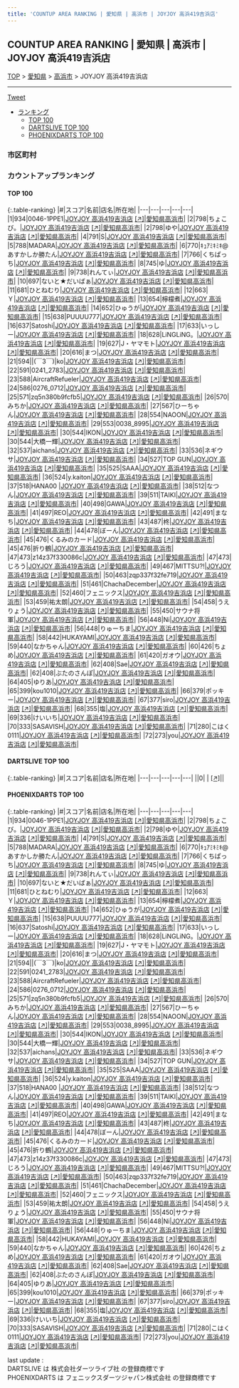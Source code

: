 ```yaml
---
title: 'COUNTUP AREA RANKING | 愛知県 | 高浜市 | JOYJOY 高浜419吉浜店'
---
```

## COUNTUP AREA RANKING | 愛知県 | 高浜市 | JOYJOY 高浜419吉浜店

[TOP](/darts/rank/) > [愛知県](/darts/rank/愛知県/) > [高浜市](/darts/rank/愛知県/高浜市/) > JOYJOY 高浜419吉浜店

___

<a href="https://twitter.com/share?ref_src=twsrc%5Etfw" data-text="COUNTUP AREA RANKING | 愛知県高浜市JOYJOY 高浜419吉浜店" class="twitter-share-button" data-hashtags="DARTSLIVE,PHOENIXDARTS,darts,ダーツ" data-show-count="false">Tweet</a>

* [ランキング](#カウントアップランキング)
    * [TOP 100](#top-100)
    * [DARTSLIVE TOP 100](#dartslive-top-100)
    * [PHOENIXDARTS TOP 100](#phoenixdarts-top-100)

### 市区町村

<ul>

</ul>

### カウントアップランキング

#### TOP 100



{:.table-ranking}
|#|スコア|名前|店名|所在地|
|---|---|---|---|---|
|1|934|<span class="rank-name-pd">0046-1PPE1</span>|<a href="/darts/rank/shops/74055.html">JOYJOY 高浜419吉浜店</a> <a href="https://vs.phoenixdarts.com/jp/shop/shopDetailInfo/s_74055?s_seq=74055">[↗]</a>|<a href="/darts/rank/愛知県/高浜市">愛知県高浜市</a>|
|2|798|<span class="rank-name-pd">ちょこび。</span>|<a href="/darts/rank/shops/74055.html">JOYJOY 高浜419吉浜店</a> <a href="https://vs.phoenixdarts.com/jp/shop/shopDetailInfo/s_74055?s_seq=74055">[↗]</a>|<a href="/darts/rank/愛知県/高浜市">愛知県高浜市</a>|
|2|798|<span class="rank-name-pd">ゆや</span>|<a href="/darts/rank/shops/74055.html">JOYJOY 高浜419吉浜店</a> <a href="https://vs.phoenixdarts.com/jp/shop/shopDetailInfo/s_74055?s_seq=74055">[↗]</a>|<a href="/darts/rank/愛知県/高浜市">愛知県高浜市</a>|
|4|791|<span class="rank-name-pd">S</span>|<a href="/darts/rank/shops/74055.html">JOYJOY 高浜419吉浜店</a> <a href="https://vs.phoenixdarts.com/jp/shop/shopDetailInfo/s_74055?s_seq=74055">[↗]</a>|<a href="/darts/rank/愛知県/高浜市">愛知県高浜市</a>|
|5|788|<span class="rank-name-pd">MADARA</span>|<a href="/darts/rank/shops/74055.html">JOYJOY 高浜419吉浜店</a> <a href="https://vs.phoenixdarts.com/jp/shop/shopDetailInfo/s_74055?s_seq=74055">[↗]</a>|<a href="/darts/rank/愛知県/高浜市">愛知県高浜市</a>|
|6|770|<span class="rank-name-pd">ｷｭｱﾐｷﾐｷ@あすかしか勝たん</span>|<a href="/darts/rank/shops/74055.html">JOYJOY 高浜419吉浜店</a> <a href="https://vs.phoenixdarts.com/jp/shop/shopDetailInfo/s_74055?s_seq=74055">[↗]</a>|<a href="/darts/rank/愛知県/高浜市">愛知県高浜市</a>|
|7|766|<span class="rank-name-pd">くちぱっち</span>|<a href="/darts/rank/shops/74055.html">JOYJOY 高浜419吉浜店</a> <a href="https://vs.phoenixdarts.com/jp/shop/shopDetailInfo/s_74055?s_seq=74055">[↗]</a>|<a href="/darts/rank/愛知県/高浜市">愛知県高浜市</a>|
|8|745|<span class="rank-name-pd">ゆ</span>|<a href="/darts/rank/shops/74055.html">JOYJOY 高浜419吉浜店</a> <a href="https://vs.phoenixdarts.com/jp/shop/shopDetailInfo/s_74055?s_seq=74055">[↗]</a>|<a href="/darts/rank/愛知県/高浜市">愛知県高浜市</a>|
|9|738|<span class="rank-name-pd">れんてぃ</span>|<a href="/darts/rank/shops/74055.html">JOYJOY 高浜419吉浜店</a> <a href="https://vs.phoenixdarts.com/jp/shop/shopDetailInfo/s_74055?s_seq=74055">[↗]</a>|<a href="/darts/rank/愛知県/高浜市">愛知県高浜市</a>|
|10|697|<span class="rank-name-pd">ないと★だいばぁ</span>|<a href="/darts/rank/shops/74055.html">JOYJOY 高浜419吉浜店</a> <a href="https://vs.phoenixdarts.com/jp/shop/shopDetailInfo/s_74055?s_seq=74055">[↗]</a>|<a href="/darts/rank/愛知県/高浜市">愛知県高浜市</a>|
|11|681|<span class="rank-name-pd">ひとねむり</span>|<a href="/darts/rank/shops/74055.html">JOYJOY 高浜419吉浜店</a> <a href="https://vs.phoenixdarts.com/jp/shop/shopDetailInfo/s_74055?s_seq=74055">[↗]</a>|<a href="/darts/rank/愛知県/高浜市">愛知県高浜市</a>|
|12|663|<span class="rank-name-pd">Ｙ</span>|<a href="/darts/rank/shops/74055.html">JOYJOY 高浜419吉浜店</a> <a href="https://vs.phoenixdarts.com/jp/shop/shopDetailInfo/s_74055?s_seq=74055">[↗]</a>|<a href="/darts/rank/愛知県/高浜市">愛知県高浜市</a>|
|13|654|<span class="rank-name-pd">檸檬煮</span>|<a href="/darts/rank/shops/74055.html">JOYJOY 高浜419吉浜店</a> <a href="https://vs.phoenixdarts.com/jp/shop/shopDetailInfo/s_74055?s_seq=74055">[↗]</a>|<a href="/darts/rank/愛知県/高浜市">愛知県高浜市</a>|
|14|652|<span class="rank-name-pd">ひゅうが</span>|<a href="/darts/rank/shops/74055.html">JOYJOY 高浜419吉浜店</a> <a href="https://vs.phoenixdarts.com/jp/shop/shopDetailInfo/s_74055?s_seq=74055">[↗]</a>|<a href="/darts/rank/愛知県/高浜市">愛知県高浜市</a>|
|15|638|<span class="rank-name-pd">PUUUU777</span>|<a href="/darts/rank/shops/74055.html">JOYJOY 高浜419吉浜店</a> <a href="https://vs.phoenixdarts.com/jp/shop/shopDetailInfo/s_74055?s_seq=74055">[↗]</a>|<a href="/darts/rank/愛知県/高浜市">愛知県高浜市</a>|
|16|637|<span class="rank-name-pd">Satoshi</span>|<a href="/darts/rank/shops/74055.html">JOYJOY 高浜419吉浜店</a> <a href="https://vs.phoenixdarts.com/jp/shop/shopDetailInfo/s_74055?s_seq=74055">[↗]</a>|<a href="/darts/rank/愛知県/高浜市">愛知県高浜市</a>|
|17|633|<span class="rank-name-pd">いっしー</span>|<a href="/darts/rank/shops/74055.html">JOYJOY 高浜419吉浜店</a> <a href="https://vs.phoenixdarts.com/jp/shop/shopDetailInfo/s_74055?s_seq=74055">[↗]</a>|<a href="/darts/rank/愛知県/高浜市">愛知県高浜市</a>|
|18|628|<span class="rank-name-pd">LiNGLiNG。</span>|<a href="/darts/rank/shops/74055.html">JOYJOY 高浜419吉浜店</a> <a href="https://vs.phoenixdarts.com/jp/shop/shopDetailInfo/s_74055?s_seq=74055">[↗]</a>|<a href="/darts/rank/愛知県/高浜市">愛知県高浜市</a>|
|19|627|<span class="rank-name-pd">J・ヤマモト</span>|<a href="/darts/rank/shops/74055.html">JOYJOY 高浜419吉浜店</a> <a href="https://vs.phoenixdarts.com/jp/shop/shopDetailInfo/s_74055?s_seq=74055">[↗]</a>|<a href="/darts/rank/愛知県/高浜市">愛知県高浜市</a>|
|20|616|<span class="rank-name-pd">まつ</span>|<a href="/darts/rank/shops/74055.html">JOYJOY 高浜419吉浜店</a> <a href="https://vs.phoenixdarts.com/jp/shop/shopDetailInfo/s_74055?s_seq=74055">[↗]</a>|<a href="/darts/rank/愛知県/高浜市">愛知県高浜市</a>|
|21|594|<span class="rank-name-pd">&#124;(￣3￣)&#124;ko</span>|<a href="/darts/rank/shops/74055.html">JOYJOY 高浜419吉浜店</a> <a href="https://vs.phoenixdarts.com/jp/shop/shopDetailInfo/s_74055?s_seq=74055">[↗]</a>|<a href="/darts/rank/愛知県/高浜市">愛知県高浜市</a>|
|22|591|<span class="rank-name-pd">0241_2783</span>|<a href="/darts/rank/shops/74055.html">JOYJOY 高浜419吉浜店</a> <a href="https://vs.phoenixdarts.com/jp/shop/shopDetailInfo/s_74055?s_seq=74055">[↗]</a>|<a href="/darts/rank/愛知県/高浜市">愛知県高浜市</a>|
|23|588|<span class="rank-name-pd">AircraftRefueler</span>|<a href="/darts/rank/shops/74055.html">JOYJOY 高浜419吉浜店</a> <a href="https://vs.phoenixdarts.com/jp/shop/shopDetailInfo/s_74055?s_seq=74055">[↗]</a>|<a href="/darts/rank/愛知県/高浜市">愛知県高浜市</a>|
|24|586|<span class="rank-name-pd">0276_0712</span>|<a href="/darts/rank/shops/74055.html">JOYJOY 高浜419吉浜店</a> <a href="https://vs.phoenixdarts.com/jp/shop/shopDetailInfo/s_74055?s_seq=74055">[↗]</a>|<a href="/darts/rank/愛知県/高浜市">愛知県高浜市</a>|
|25|571|<span class="rank-name-pd">zq5n380b9fcfb5</span>|<a href="/darts/rank/shops/74055.html">JOYJOY 高浜419吉浜店</a> <a href="https://vs.phoenixdarts.com/jp/shop/shopDetailInfo/s_74055?s_seq=74055">[↗]</a>|<a href="/darts/rank/愛知県/高浜市">愛知県高浜市</a>|
|26|570|<span class="rank-name-pd">みちか</span>|<a href="/darts/rank/shops/74055.html">JOYJOY 高浜419吉浜店</a> <a href="https://vs.phoenixdarts.com/jp/shop/shopDetailInfo/s_74055?s_seq=74055">[↗]</a>|<a href="/darts/rank/愛知県/高浜市">愛知県高浜市</a>|
|27|567|<span class="rank-name-pd">ひーちゃん</span>|<a href="/darts/rank/shops/74055.html">JOYJOY 高浜419吉浜店</a> <a href="https://vs.phoenixdarts.com/jp/shop/shopDetailInfo/s_74055?s_seq=74055">[↗]</a>|<a href="/darts/rank/愛知県/高浜市">愛知県高浜市</a>|
|28|554|<span class="rank-name-pd">NAOON</span>|<a href="/darts/rank/shops/74055.html">JOYJOY 高浜419吉浜店</a> <a href="https://vs.phoenixdarts.com/jp/shop/shopDetailInfo/s_74055?s_seq=74055">[↗]</a>|<a href="/darts/rank/愛知県/高浜市">愛知県高浜市</a>|
|29|553|<span class="rank-name-pd">0038_8995</span>|<a href="/darts/rank/shops/74055.html">JOYJOY 高浜419吉浜店</a> <a href="https://vs.phoenixdarts.com/jp/shop/shopDetailInfo/s_74055?s_seq=74055">[↗]</a>|<a href="/darts/rank/愛知県/高浜市">愛知県高浜市</a>|
|30|544|<span class="rank-name-pd">IKON</span>|<a href="/darts/rank/shops/74055.html">JOYJOY 高浜419吉浜店</a> <a href="https://vs.phoenixdarts.com/jp/shop/shopDetailInfo/s_74055?s_seq=74055">[↗]</a>|<a href="/darts/rank/愛知県/高浜市">愛知県高浜市</a>|
|30|544|<span class="rank-name-pd">大橋一輝</span>|<a href="/darts/rank/shops/74055.html">JOYJOY 高浜419吉浜店</a> <a href="https://vs.phoenixdarts.com/jp/shop/shopDetailInfo/s_74055?s_seq=74055">[↗]</a>|<a href="/darts/rank/愛知県/高浜市">愛知県高浜市</a>|
|32|537|<span class="rank-name-pd">aichans</span>|<a href="/darts/rank/shops/74055.html">JOYJOY 高浜419吉浜店</a> <a href="https://vs.phoenixdarts.com/jp/shop/shopDetailInfo/s_74055?s_seq=74055">[↗]</a>|<a href="/darts/rank/愛知県/高浜市">愛知県高浜市</a>|
|33|536|<span class="rank-name-pd">ネギウサ</span>|<a href="/darts/rank/shops/74055.html">JOYJOY 高浜419吉浜店</a> <a href="https://vs.phoenixdarts.com/jp/shop/shopDetailInfo/s_74055?s_seq=74055">[↗]</a>|<a href="/darts/rank/愛知県/高浜市">愛知県高浜市</a>|
|34|527|<span class="rank-name-pd">TOP GUN</span>|<a href="/darts/rank/shops/74055.html">JOYJOY 高浜419吉浜店</a> <a href="https://vs.phoenixdarts.com/jp/shop/shopDetailInfo/s_74055?s_seq=74055">[↗]</a>|<a href="/darts/rank/愛知県/高浜市">愛知県高浜市</a>|
|35|525|<span class="rank-name-pd">SAAA</span>|<a href="/darts/rank/shops/74055.html">JOYJOY 高浜419吉浜店</a> <a href="https://vs.phoenixdarts.com/jp/shop/shopDetailInfo/s_74055?s_seq=74055">[↗]</a>|<a href="/darts/rank/愛知県/高浜市">愛知県高浜市</a>|
|36|524|<span class="rank-name-pd">y.kaiton</span>|<a href="/darts/rank/shops/74055.html">JOYJOY 高浜419吉浜店</a> <a href="https://vs.phoenixdarts.com/jp/shop/shopDetailInfo/s_74055?s_seq=74055">[↗]</a>|<a href="/darts/rank/愛知県/高浜市">愛知県高浜市</a>|
|37|518|<span class="rank-name-pd">HANA00    </span>|<a href="/darts/rank/shops/74055.html">JOYJOY 高浜419吉浜店</a> <a href="https://vs.phoenixdarts.com/jp/shop/shopDetailInfo/s_74055?s_seq=74055">[↗]</a>|<a href="/darts/rank/愛知県/高浜市">愛知県高浜市</a>|
|38|512|<span class="rank-name-pd">なつん</span>|<a href="/darts/rank/shops/74055.html">JOYJOY 高浜419吉浜店</a> <a href="https://vs.phoenixdarts.com/jp/shop/shopDetailInfo/s_74055?s_seq=74055">[↗]</a>|<a href="/darts/rank/愛知県/高浜市">愛知県高浜市</a>|
|39|511|<span class="rank-name-pd">TAIKI</span>|<a href="/darts/rank/shops/74055.html">JOYJOY 高浜419吉浜店</a> <a href="https://vs.phoenixdarts.com/jp/shop/shopDetailInfo/s_74055?s_seq=74055">[↗]</a>|<a href="/darts/rank/愛知県/高浜市">愛知県高浜市</a>|
|40|498|<span class="rank-name-pd">GAWA</span>|<a href="/darts/rank/shops/74055.html">JOYJOY 高浜419吉浜店</a> <a href="https://vs.phoenixdarts.com/jp/shop/shopDetailInfo/s_74055?s_seq=74055">[↗]</a>|<a href="/darts/rank/愛知県/高浜市">愛知県高浜市</a>|
|41|497|<span class="rank-name-pd">REO</span>|<a href="/darts/rank/shops/74055.html">JOYJOY 高浜419吉浜店</a> <a href="https://vs.phoenixdarts.com/jp/shop/shopDetailInfo/s_74055?s_seq=74055">[↗]</a>|<a href="/darts/rank/愛知県/高浜市">愛知県高浜市</a>|
|42|491|<span class="rank-name-pd">まなち</span>|<a href="/darts/rank/shops/74055.html">JOYJOY 高浜419吉浜店</a> <a href="https://vs.phoenixdarts.com/jp/shop/shopDetailInfo/s_74055?s_seq=74055">[↗]</a>|<a href="/darts/rank/愛知県/高浜市">愛知県高浜市</a>|
|43|487|<span class="rank-name-pd">柊</span>|<a href="/darts/rank/shops/74055.html">JOYJOY 高浜419吉浜店</a> <a href="https://vs.phoenixdarts.com/jp/shop/shopDetailInfo/s_74055?s_seq=74055">[↗]</a>|<a href="/darts/rank/愛知県/高浜市">愛知県高浜市</a>|
|44|478|<span class="rank-name-pd">ぼーん</span>|<a href="/darts/rank/shops/74055.html">JOYJOY 高浜419吉浜店</a> <a href="https://vs.phoenixdarts.com/jp/shop/shopDetailInfo/s_74055?s_seq=74055">[↗]</a>|<a href="/darts/rank/愛知県/高浜市">愛知県高浜市</a>|
|45|476|<span class="rank-name-pd">くるみのカード</span>|<a href="/darts/rank/shops/74055.html">JOYJOY 高浜419吉浜店</a> <a href="https://vs.phoenixdarts.com/jp/shop/shopDetailInfo/s_74055?s_seq=74055">[↗]</a>|<a href="/darts/rank/愛知県/高浜市">愛知県高浜市</a>|
|45|476|<span class="rank-name-pd">折り鶴</span>|<a href="/darts/rank/shops/74055.html">JOYJOY 高浜419吉浜店</a> <a href="https://vs.phoenixdarts.com/jp/shop/shopDetailInfo/s_74055?s_seq=74055">[↗]</a>|<a href="/darts/rank/愛知県/高浜市">愛知県高浜市</a>|
|47|473|<span class="rank-name-pd">z14z37f330086c</span>|<a href="/darts/rank/shops/74055.html">JOYJOY 高浜419吉浜店</a> <a href="https://vs.phoenixdarts.com/jp/shop/shopDetailInfo/s_74055?s_seq=74055">[↗]</a>|<a href="/darts/rank/愛知県/高浜市">愛知県高浜市</a>|
|47|473|<span class="rank-name-pd">じろう</span>|<a href="/darts/rank/shops/74055.html">JOYJOY 高浜419吉浜店</a> <a href="https://vs.phoenixdarts.com/jp/shop/shopDetailInfo/s_74055?s_seq=74055">[↗]</a>|<a href="/darts/rank/愛知県/高浜市">愛知県高浜市</a>|
|49|467|<span class="rank-name-pd">MITTSU?!</span>|<a href="/darts/rank/shops/74055.html">JOYJOY 高浜419吉浜店</a> <a href="https://vs.phoenixdarts.com/jp/shop/shopDetailInfo/s_74055?s_seq=74055">[↗]</a>|<a href="/darts/rank/愛知県/高浜市">愛知県高浜市</a>|
|50|463|<span class="rank-name-pd">zqp337f32fe719</span>|<a href="/darts/rank/shops/74055.html">JOYJOY 高浜419吉浜店</a> <a href="https://vs.phoenixdarts.com/jp/shop/shopDetailInfo/s_74055?s_seq=74055">[↗]</a>|<a href="/darts/rank/愛知県/高浜市">愛知県高浜市</a>|
|51|461|<span class="rank-name-pd">ChachaDecember</span>|<a href="/darts/rank/shops/74055.html">JOYJOY 高浜419吉浜店</a> <a href="https://vs.phoenixdarts.com/jp/shop/shopDetailInfo/s_74055?s_seq=74055">[↗]</a>|<a href="/darts/rank/愛知県/高浜市">愛知県高浜市</a>|
|52|460|<span class="rank-name-pd">フェニックス</span>|<a href="/darts/rank/shops/74055.html">JOYJOY 高浜419吉浜店</a> <a href="https://vs.phoenixdarts.com/jp/shop/shopDetailInfo/s_74055?s_seq=74055">[↗]</a>|<a href="/darts/rank/愛知県/高浜市">愛知県高浜市</a>|
|53|459|<span class="rank-name-pd">祐太朗</span>|<a href="/darts/rank/shops/74055.html">JOYJOY 高浜419吉浜店</a> <a href="https://vs.phoenixdarts.com/jp/shop/shopDetailInfo/s_74055?s_seq=74055">[↗]</a>|<a href="/darts/rank/愛知県/高浜市">愛知県高浜市</a>|
|54|458|<span class="rank-name-pd">うえりょう</span>|<a href="/darts/rank/shops/74055.html">JOYJOY 高浜419吉浜店</a> <a href="https://vs.phoenixdarts.com/jp/shop/shopDetailInfo/s_74055?s_seq=74055">[↗]</a>|<a href="/darts/rank/愛知県/高浜市">愛知県高浜市</a>|
|55|450|<span class="rank-name-pd">サウナ将軍</span>|<a href="/darts/rank/shops/74055.html">JOYJOY 高浜419吉浜店</a> <a href="https://vs.phoenixdarts.com/jp/shop/shopDetailInfo/s_74055?s_seq=74055">[↗]</a>|<a href="/darts/rank/愛知県/高浜市">愛知県高浜市</a>|
|56|448|<span class="rank-name-pd">Ni</span>|<a href="/darts/rank/shops/74055.html">JOYJOY 高浜419吉浜店</a> <a href="https://vs.phoenixdarts.com/jp/shop/shopDetailInfo/s_74055?s_seq=74055">[↗]</a>|<a href="/darts/rank/愛知県/高浜市">愛知県高浜市</a>|
|56|448|<span class="rank-name-pd">りゅーちま</span>|<a href="/darts/rank/shops/74055.html">JOYJOY 高浜419吉浜店</a> <a href="https://vs.phoenixdarts.com/jp/shop/shopDetailInfo/s_74055?s_seq=74055">[↗]</a>|<a href="/darts/rank/愛知県/高浜市">愛知県高浜市</a>|
|58|442|<span class="rank-name-pd">HUKAYAMI</span>|<a href="/darts/rank/shops/74055.html">JOYJOY 高浜419吉浜店</a> <a href="https://vs.phoenixdarts.com/jp/shop/shopDetailInfo/s_74055?s_seq=74055">[↗]</a>|<a href="/darts/rank/愛知県/高浜市">愛知県高浜市</a>|
|59|440|<span class="rank-name-pd">なかちゃん</span>|<a href="/darts/rank/shops/74055.html">JOYJOY 高浜419吉浜店</a> <a href="https://vs.phoenixdarts.com/jp/shop/shopDetailInfo/s_74055?s_seq=74055">[↗]</a>|<a href="/darts/rank/愛知県/高浜市">愛知県高浜市</a>|
|60|426|<span class="rank-name-pd">ちょめ</span>|<a href="/darts/rank/shops/74055.html">JOYJOY 高浜419吉浜店</a> <a href="https://vs.phoenixdarts.com/jp/shop/shopDetailInfo/s_74055?s_seq=74055">[↗]</a>|<a href="/darts/rank/愛知県/高浜市">愛知県高浜市</a>|
|61|420|<span class="rank-name-pd">ガオウ</span>|<a href="/darts/rank/shops/74055.html">JOYJOY 高浜419吉浜店</a> <a href="https://vs.phoenixdarts.com/jp/shop/shopDetailInfo/s_74055?s_seq=74055">[↗]</a>|<a href="/darts/rank/愛知県/高浜市">愛知県高浜市</a>|
|62|408|<span class="rank-name-pd">Sae</span>|<a href="/darts/rank/shops/74055.html">JOYJOY 高浜419吉浜店</a> <a href="https://vs.phoenixdarts.com/jp/shop/shopDetailInfo/s_74055?s_seq=74055">[↗]</a>|<a href="/darts/rank/愛知県/高浜市">愛知県高浜市</a>|
|62|408|<span class="rank-name-pd">ぶたのさんぽ</span>|<a href="/darts/rank/shops/74055.html">JOYJOY 高浜419吉浜店</a> <a href="https://vs.phoenixdarts.com/jp/shop/shopDetailInfo/s_74055?s_seq=74055">[↗]</a>|<a href="/darts/rank/愛知県/高浜市">愛知県高浜市</a>|
|64|405|<span class="rank-name-pd">ゆりあ</span>|<a href="/darts/rank/shops/74055.html">JOYJOY 高浜419吉浜店</a> <a href="https://vs.phoenixdarts.com/jp/shop/shopDetailInfo/s_74055?s_seq=74055">[↗]</a>|<a href="/darts/rank/愛知県/高浜市">愛知県高浜市</a>|
|65|399|<span class="rank-name-pd">kou1010</span>|<a href="/darts/rank/shops/74055.html">JOYJOY 高浜419吉浜店</a> <a href="https://vs.phoenixdarts.com/jp/shop/shopDetailInfo/s_74055?s_seq=74055">[↗]</a>|<a href="/darts/rank/愛知県/高浜市">愛知県高浜市</a>|
|66|379|<span class="rank-name-pd">ポッキー</span>|<a href="/darts/rank/shops/74055.html">JOYJOY 高浜419吉浜店</a> <a href="https://vs.phoenixdarts.com/jp/shop/shopDetailInfo/s_74055?s_seq=74055">[↗]</a>|<a href="/darts/rank/愛知県/高浜市">愛知県高浜市</a>|
|67|377|<span class="rank-name-pd">siro</span>|<a href="/darts/rank/shops/74055.html">JOYJOY 高浜419吉浜店</a> <a href="https://vs.phoenixdarts.com/jp/shop/shopDetailInfo/s_74055?s_seq=74055">[↗]</a>|<a href="/darts/rank/愛知県/高浜市">愛知県高浜市</a>|
|68|355|<span class="rank-name-pd">塩</span>|<a href="/darts/rank/shops/74055.html">JOYJOY 高浜419吉浜店</a> <a href="https://vs.phoenixdarts.com/jp/shop/shopDetailInfo/s_74055?s_seq=74055">[↗]</a>|<a href="/darts/rank/愛知県/高浜市">愛知県高浜市</a>|
|69|336|<span class="rank-name-pd">けいいち</span>|<a href="/darts/rank/shops/74055.html">JOYJOY 高浜419吉浜店</a> <a href="https://vs.phoenixdarts.com/jp/shop/shopDetailInfo/s_74055?s_seq=74055">[↗]</a>|<a href="/darts/rank/愛知県/高浜市">愛知県高浜市</a>|
|70|333|<span class="rank-name-pd">SASAVISH</span>|<a href="/darts/rank/shops/74055.html">JOYJOY 高浜419吉浜店</a> <a href="https://vs.phoenixdarts.com/jp/shop/shopDetailInfo/s_74055?s_seq=74055">[↗]</a>|<a href="/darts/rank/愛知県/高浜市">愛知県高浜市</a>|
|71|280|<span class="rank-name-pd">こはく0111</span>|<a href="/darts/rank/shops/74055.html">JOYJOY 高浜419吉浜店</a> <a href="https://vs.phoenixdarts.com/jp/shop/shopDetailInfo/s_74055?s_seq=74055">[↗]</a>|<a href="/darts/rank/愛知県/高浜市">愛知県高浜市</a>|
|72|273|<span class="rank-name-pd">you</span>|<a href="/darts/rank/shops/74055.html">JOYJOY 高浜419吉浜店</a> <a href="https://vs.phoenixdarts.com/jp/shop/shopDetailInfo/s_74055?s_seq=74055">[↗]</a>|<a href="/darts/rank/愛知県/高浜市">愛知県高浜市</a>|


#### DARTSLIVE TOP 100



{:.table-ranking}
|#|スコア|名前|店名|所在地|
|---|---|---|---|---|
||0|<span class="rank-name-dl"> </span>|<a href="/darts/rank/shops/.html"></a> <a href="">[↗]</a>|<a href="/darts/rank//"></a>|


#### PHOENIXDARTS TOP 100



{:.table-ranking}
|#|スコア|名前|店名|所在地|
|---|---|---|---|---|
|1|934|<span class="rank-name-pd">0046-1PPE1</span>|<a href="/darts/rank/shops/74055.html">JOYJOY 高浜419吉浜店</a> <a href="https://vs.phoenixdarts.com/jp/shop/shopDetailInfo/s_74055?s_seq=74055">[↗]</a>|<a href="/darts/rank/愛知県/高浜市">愛知県高浜市</a>|
|2|798|<span class="rank-name-pd">ちょこび。</span>|<a href="/darts/rank/shops/74055.html">JOYJOY 高浜419吉浜店</a> <a href="https://vs.phoenixdarts.com/jp/shop/shopDetailInfo/s_74055?s_seq=74055">[↗]</a>|<a href="/darts/rank/愛知県/高浜市">愛知県高浜市</a>|
|2|798|<span class="rank-name-pd">ゆや</span>|<a href="/darts/rank/shops/74055.html">JOYJOY 高浜419吉浜店</a> <a href="https://vs.phoenixdarts.com/jp/shop/shopDetailInfo/s_74055?s_seq=74055">[↗]</a>|<a href="/darts/rank/愛知県/高浜市">愛知県高浜市</a>|
|4|791|<span class="rank-name-pd">S</span>|<a href="/darts/rank/shops/74055.html">JOYJOY 高浜419吉浜店</a> <a href="https://vs.phoenixdarts.com/jp/shop/shopDetailInfo/s_74055?s_seq=74055">[↗]</a>|<a href="/darts/rank/愛知県/高浜市">愛知県高浜市</a>|
|5|788|<span class="rank-name-pd">MADARA</span>|<a href="/darts/rank/shops/74055.html">JOYJOY 高浜419吉浜店</a> <a href="https://vs.phoenixdarts.com/jp/shop/shopDetailInfo/s_74055?s_seq=74055">[↗]</a>|<a href="/darts/rank/愛知県/高浜市">愛知県高浜市</a>|
|6|770|<span class="rank-name-pd">ｷｭｱﾐｷﾐｷ@あすかしか勝たん</span>|<a href="/darts/rank/shops/74055.html">JOYJOY 高浜419吉浜店</a> <a href="https://vs.phoenixdarts.com/jp/shop/shopDetailInfo/s_74055?s_seq=74055">[↗]</a>|<a href="/darts/rank/愛知県/高浜市">愛知県高浜市</a>|
|7|766|<span class="rank-name-pd">くちぱっち</span>|<a href="/darts/rank/shops/74055.html">JOYJOY 高浜419吉浜店</a> <a href="https://vs.phoenixdarts.com/jp/shop/shopDetailInfo/s_74055?s_seq=74055">[↗]</a>|<a href="/darts/rank/愛知県/高浜市">愛知県高浜市</a>|
|8|745|<span class="rank-name-pd">ゆ</span>|<a href="/darts/rank/shops/74055.html">JOYJOY 高浜419吉浜店</a> <a href="https://vs.phoenixdarts.com/jp/shop/shopDetailInfo/s_74055?s_seq=74055">[↗]</a>|<a href="/darts/rank/愛知県/高浜市">愛知県高浜市</a>|
|9|738|<span class="rank-name-pd">れんてぃ</span>|<a href="/darts/rank/shops/74055.html">JOYJOY 高浜419吉浜店</a> <a href="https://vs.phoenixdarts.com/jp/shop/shopDetailInfo/s_74055?s_seq=74055">[↗]</a>|<a href="/darts/rank/愛知県/高浜市">愛知県高浜市</a>|
|10|697|<span class="rank-name-pd">ないと★だいばぁ</span>|<a href="/darts/rank/shops/74055.html">JOYJOY 高浜419吉浜店</a> <a href="https://vs.phoenixdarts.com/jp/shop/shopDetailInfo/s_74055?s_seq=74055">[↗]</a>|<a href="/darts/rank/愛知県/高浜市">愛知県高浜市</a>|
|11|681|<span class="rank-name-pd">ひとねむり</span>|<a href="/darts/rank/shops/74055.html">JOYJOY 高浜419吉浜店</a> <a href="https://vs.phoenixdarts.com/jp/shop/shopDetailInfo/s_74055?s_seq=74055">[↗]</a>|<a href="/darts/rank/愛知県/高浜市">愛知県高浜市</a>|
|12|663|<span class="rank-name-pd">Ｙ</span>|<a href="/darts/rank/shops/74055.html">JOYJOY 高浜419吉浜店</a> <a href="https://vs.phoenixdarts.com/jp/shop/shopDetailInfo/s_74055?s_seq=74055">[↗]</a>|<a href="/darts/rank/愛知県/高浜市">愛知県高浜市</a>|
|13|654|<span class="rank-name-pd">檸檬煮</span>|<a href="/darts/rank/shops/74055.html">JOYJOY 高浜419吉浜店</a> <a href="https://vs.phoenixdarts.com/jp/shop/shopDetailInfo/s_74055?s_seq=74055">[↗]</a>|<a href="/darts/rank/愛知県/高浜市">愛知県高浜市</a>|
|14|652|<span class="rank-name-pd">ひゅうが</span>|<a href="/darts/rank/shops/74055.html">JOYJOY 高浜419吉浜店</a> <a href="https://vs.phoenixdarts.com/jp/shop/shopDetailInfo/s_74055?s_seq=74055">[↗]</a>|<a href="/darts/rank/愛知県/高浜市">愛知県高浜市</a>|
|15|638|<span class="rank-name-pd">PUUUU777</span>|<a href="/darts/rank/shops/74055.html">JOYJOY 高浜419吉浜店</a> <a href="https://vs.phoenixdarts.com/jp/shop/shopDetailInfo/s_74055?s_seq=74055">[↗]</a>|<a href="/darts/rank/愛知県/高浜市">愛知県高浜市</a>|
|16|637|<span class="rank-name-pd">Satoshi</span>|<a href="/darts/rank/shops/74055.html">JOYJOY 高浜419吉浜店</a> <a href="https://vs.phoenixdarts.com/jp/shop/shopDetailInfo/s_74055?s_seq=74055">[↗]</a>|<a href="/darts/rank/愛知県/高浜市">愛知県高浜市</a>|
|17|633|<span class="rank-name-pd">いっしー</span>|<a href="/darts/rank/shops/74055.html">JOYJOY 高浜419吉浜店</a> <a href="https://vs.phoenixdarts.com/jp/shop/shopDetailInfo/s_74055?s_seq=74055">[↗]</a>|<a href="/darts/rank/愛知県/高浜市">愛知県高浜市</a>|
|18|628|<span class="rank-name-pd">LiNGLiNG。</span>|<a href="/darts/rank/shops/74055.html">JOYJOY 高浜419吉浜店</a> <a href="https://vs.phoenixdarts.com/jp/shop/shopDetailInfo/s_74055?s_seq=74055">[↗]</a>|<a href="/darts/rank/愛知県/高浜市">愛知県高浜市</a>|
|19|627|<span class="rank-name-pd">J・ヤマモト</span>|<a href="/darts/rank/shops/74055.html">JOYJOY 高浜419吉浜店</a> <a href="https://vs.phoenixdarts.com/jp/shop/shopDetailInfo/s_74055?s_seq=74055">[↗]</a>|<a href="/darts/rank/愛知県/高浜市">愛知県高浜市</a>|
|20|616|<span class="rank-name-pd">まつ</span>|<a href="/darts/rank/shops/74055.html">JOYJOY 高浜419吉浜店</a> <a href="https://vs.phoenixdarts.com/jp/shop/shopDetailInfo/s_74055?s_seq=74055">[↗]</a>|<a href="/darts/rank/愛知県/高浜市">愛知県高浜市</a>|
|21|594|<span class="rank-name-pd">&#124;(￣3￣)&#124;ko</span>|<a href="/darts/rank/shops/74055.html">JOYJOY 高浜419吉浜店</a> <a href="https://vs.phoenixdarts.com/jp/shop/shopDetailInfo/s_74055?s_seq=74055">[↗]</a>|<a href="/darts/rank/愛知県/高浜市">愛知県高浜市</a>|
|22|591|<span class="rank-name-pd">0241_2783</span>|<a href="/darts/rank/shops/74055.html">JOYJOY 高浜419吉浜店</a> <a href="https://vs.phoenixdarts.com/jp/shop/shopDetailInfo/s_74055?s_seq=74055">[↗]</a>|<a href="/darts/rank/愛知県/高浜市">愛知県高浜市</a>|
|23|588|<span class="rank-name-pd">AircraftRefueler</span>|<a href="/darts/rank/shops/74055.html">JOYJOY 高浜419吉浜店</a> <a href="https://vs.phoenixdarts.com/jp/shop/shopDetailInfo/s_74055?s_seq=74055">[↗]</a>|<a href="/darts/rank/愛知県/高浜市">愛知県高浜市</a>|
|24|586|<span class="rank-name-pd">0276_0712</span>|<a href="/darts/rank/shops/74055.html">JOYJOY 高浜419吉浜店</a> <a href="https://vs.phoenixdarts.com/jp/shop/shopDetailInfo/s_74055?s_seq=74055">[↗]</a>|<a href="/darts/rank/愛知県/高浜市">愛知県高浜市</a>|
|25|571|<span class="rank-name-pd">zq5n380b9fcfb5</span>|<a href="/darts/rank/shops/74055.html">JOYJOY 高浜419吉浜店</a> <a href="https://vs.phoenixdarts.com/jp/shop/shopDetailInfo/s_74055?s_seq=74055">[↗]</a>|<a href="/darts/rank/愛知県/高浜市">愛知県高浜市</a>|
|26|570|<span class="rank-name-pd">みちか</span>|<a href="/darts/rank/shops/74055.html">JOYJOY 高浜419吉浜店</a> <a href="https://vs.phoenixdarts.com/jp/shop/shopDetailInfo/s_74055?s_seq=74055">[↗]</a>|<a href="/darts/rank/愛知県/高浜市">愛知県高浜市</a>|
|27|567|<span class="rank-name-pd">ひーちゃん</span>|<a href="/darts/rank/shops/74055.html">JOYJOY 高浜419吉浜店</a> <a href="https://vs.phoenixdarts.com/jp/shop/shopDetailInfo/s_74055?s_seq=74055">[↗]</a>|<a href="/darts/rank/愛知県/高浜市">愛知県高浜市</a>|
|28|554|<span class="rank-name-pd">NAOON</span>|<a href="/darts/rank/shops/74055.html">JOYJOY 高浜419吉浜店</a> <a href="https://vs.phoenixdarts.com/jp/shop/shopDetailInfo/s_74055?s_seq=74055">[↗]</a>|<a href="/darts/rank/愛知県/高浜市">愛知県高浜市</a>|
|29|553|<span class="rank-name-pd">0038_8995</span>|<a href="/darts/rank/shops/74055.html">JOYJOY 高浜419吉浜店</a> <a href="https://vs.phoenixdarts.com/jp/shop/shopDetailInfo/s_74055?s_seq=74055">[↗]</a>|<a href="/darts/rank/愛知県/高浜市">愛知県高浜市</a>|
|30|544|<span class="rank-name-pd">IKON</span>|<a href="/darts/rank/shops/74055.html">JOYJOY 高浜419吉浜店</a> <a href="https://vs.phoenixdarts.com/jp/shop/shopDetailInfo/s_74055?s_seq=74055">[↗]</a>|<a href="/darts/rank/愛知県/高浜市">愛知県高浜市</a>|
|30|544|<span class="rank-name-pd">大橋一輝</span>|<a href="/darts/rank/shops/74055.html">JOYJOY 高浜419吉浜店</a> <a href="https://vs.phoenixdarts.com/jp/shop/shopDetailInfo/s_74055?s_seq=74055">[↗]</a>|<a href="/darts/rank/愛知県/高浜市">愛知県高浜市</a>|
|32|537|<span class="rank-name-pd">aichans</span>|<a href="/darts/rank/shops/74055.html">JOYJOY 高浜419吉浜店</a> <a href="https://vs.phoenixdarts.com/jp/shop/shopDetailInfo/s_74055?s_seq=74055">[↗]</a>|<a href="/darts/rank/愛知県/高浜市">愛知県高浜市</a>|
|33|536|<span class="rank-name-pd">ネギウサ</span>|<a href="/darts/rank/shops/74055.html">JOYJOY 高浜419吉浜店</a> <a href="https://vs.phoenixdarts.com/jp/shop/shopDetailInfo/s_74055?s_seq=74055">[↗]</a>|<a href="/darts/rank/愛知県/高浜市">愛知県高浜市</a>|
|34|527|<span class="rank-name-pd">TOP GUN</span>|<a href="/darts/rank/shops/74055.html">JOYJOY 高浜419吉浜店</a> <a href="https://vs.phoenixdarts.com/jp/shop/shopDetailInfo/s_74055?s_seq=74055">[↗]</a>|<a href="/darts/rank/愛知県/高浜市">愛知県高浜市</a>|
|35|525|<span class="rank-name-pd">SAAA</span>|<a href="/darts/rank/shops/74055.html">JOYJOY 高浜419吉浜店</a> <a href="https://vs.phoenixdarts.com/jp/shop/shopDetailInfo/s_74055?s_seq=74055">[↗]</a>|<a href="/darts/rank/愛知県/高浜市">愛知県高浜市</a>|
|36|524|<span class="rank-name-pd">y.kaiton</span>|<a href="/darts/rank/shops/74055.html">JOYJOY 高浜419吉浜店</a> <a href="https://vs.phoenixdarts.com/jp/shop/shopDetailInfo/s_74055?s_seq=74055">[↗]</a>|<a href="/darts/rank/愛知県/高浜市">愛知県高浜市</a>|
|37|518|<span class="rank-name-pd">HANA00    </span>|<a href="/darts/rank/shops/74055.html">JOYJOY 高浜419吉浜店</a> <a href="https://vs.phoenixdarts.com/jp/shop/shopDetailInfo/s_74055?s_seq=74055">[↗]</a>|<a href="/darts/rank/愛知県/高浜市">愛知県高浜市</a>|
|38|512|<span class="rank-name-pd">なつん</span>|<a href="/darts/rank/shops/74055.html">JOYJOY 高浜419吉浜店</a> <a href="https://vs.phoenixdarts.com/jp/shop/shopDetailInfo/s_74055?s_seq=74055">[↗]</a>|<a href="/darts/rank/愛知県/高浜市">愛知県高浜市</a>|
|39|511|<span class="rank-name-pd">TAIKI</span>|<a href="/darts/rank/shops/74055.html">JOYJOY 高浜419吉浜店</a> <a href="https://vs.phoenixdarts.com/jp/shop/shopDetailInfo/s_74055?s_seq=74055">[↗]</a>|<a href="/darts/rank/愛知県/高浜市">愛知県高浜市</a>|
|40|498|<span class="rank-name-pd">GAWA</span>|<a href="/darts/rank/shops/74055.html">JOYJOY 高浜419吉浜店</a> <a href="https://vs.phoenixdarts.com/jp/shop/shopDetailInfo/s_74055?s_seq=74055">[↗]</a>|<a href="/darts/rank/愛知県/高浜市">愛知県高浜市</a>|
|41|497|<span class="rank-name-pd">REO</span>|<a href="/darts/rank/shops/74055.html">JOYJOY 高浜419吉浜店</a> <a href="https://vs.phoenixdarts.com/jp/shop/shopDetailInfo/s_74055?s_seq=74055">[↗]</a>|<a href="/darts/rank/愛知県/高浜市">愛知県高浜市</a>|
|42|491|<span class="rank-name-pd">まなち</span>|<a href="/darts/rank/shops/74055.html">JOYJOY 高浜419吉浜店</a> <a href="https://vs.phoenixdarts.com/jp/shop/shopDetailInfo/s_74055?s_seq=74055">[↗]</a>|<a href="/darts/rank/愛知県/高浜市">愛知県高浜市</a>|
|43|487|<span class="rank-name-pd">柊</span>|<a href="/darts/rank/shops/74055.html">JOYJOY 高浜419吉浜店</a> <a href="https://vs.phoenixdarts.com/jp/shop/shopDetailInfo/s_74055?s_seq=74055">[↗]</a>|<a href="/darts/rank/愛知県/高浜市">愛知県高浜市</a>|
|44|478|<span class="rank-name-pd">ぼーん</span>|<a href="/darts/rank/shops/74055.html">JOYJOY 高浜419吉浜店</a> <a href="https://vs.phoenixdarts.com/jp/shop/shopDetailInfo/s_74055?s_seq=74055">[↗]</a>|<a href="/darts/rank/愛知県/高浜市">愛知県高浜市</a>|
|45|476|<span class="rank-name-pd">くるみのカード</span>|<a href="/darts/rank/shops/74055.html">JOYJOY 高浜419吉浜店</a> <a href="https://vs.phoenixdarts.com/jp/shop/shopDetailInfo/s_74055?s_seq=74055">[↗]</a>|<a href="/darts/rank/愛知県/高浜市">愛知県高浜市</a>|
|45|476|<span class="rank-name-pd">折り鶴</span>|<a href="/darts/rank/shops/74055.html">JOYJOY 高浜419吉浜店</a> <a href="https://vs.phoenixdarts.com/jp/shop/shopDetailInfo/s_74055?s_seq=74055">[↗]</a>|<a href="/darts/rank/愛知県/高浜市">愛知県高浜市</a>|
|47|473|<span class="rank-name-pd">z14z37f330086c</span>|<a href="/darts/rank/shops/74055.html">JOYJOY 高浜419吉浜店</a> <a href="https://vs.phoenixdarts.com/jp/shop/shopDetailInfo/s_74055?s_seq=74055">[↗]</a>|<a href="/darts/rank/愛知県/高浜市">愛知県高浜市</a>|
|47|473|<span class="rank-name-pd">じろう</span>|<a href="/darts/rank/shops/74055.html">JOYJOY 高浜419吉浜店</a> <a href="https://vs.phoenixdarts.com/jp/shop/shopDetailInfo/s_74055?s_seq=74055">[↗]</a>|<a href="/darts/rank/愛知県/高浜市">愛知県高浜市</a>|
|49|467|<span class="rank-name-pd">MITTSU?!</span>|<a href="/darts/rank/shops/74055.html">JOYJOY 高浜419吉浜店</a> <a href="https://vs.phoenixdarts.com/jp/shop/shopDetailInfo/s_74055?s_seq=74055">[↗]</a>|<a href="/darts/rank/愛知県/高浜市">愛知県高浜市</a>|
|50|463|<span class="rank-name-pd">zqp337f32fe719</span>|<a href="/darts/rank/shops/74055.html">JOYJOY 高浜419吉浜店</a> <a href="https://vs.phoenixdarts.com/jp/shop/shopDetailInfo/s_74055?s_seq=74055">[↗]</a>|<a href="/darts/rank/愛知県/高浜市">愛知県高浜市</a>|
|51|461|<span class="rank-name-pd">ChachaDecember</span>|<a href="/darts/rank/shops/74055.html">JOYJOY 高浜419吉浜店</a> <a href="https://vs.phoenixdarts.com/jp/shop/shopDetailInfo/s_74055?s_seq=74055">[↗]</a>|<a href="/darts/rank/愛知県/高浜市">愛知県高浜市</a>|
|52|460|<span class="rank-name-pd">フェニックス</span>|<a href="/darts/rank/shops/74055.html">JOYJOY 高浜419吉浜店</a> <a href="https://vs.phoenixdarts.com/jp/shop/shopDetailInfo/s_74055?s_seq=74055">[↗]</a>|<a href="/darts/rank/愛知県/高浜市">愛知県高浜市</a>|
|53|459|<span class="rank-name-pd">祐太朗</span>|<a href="/darts/rank/shops/74055.html">JOYJOY 高浜419吉浜店</a> <a href="https://vs.phoenixdarts.com/jp/shop/shopDetailInfo/s_74055?s_seq=74055">[↗]</a>|<a href="/darts/rank/愛知県/高浜市">愛知県高浜市</a>|
|54|458|<span class="rank-name-pd">うえりょう</span>|<a href="/darts/rank/shops/74055.html">JOYJOY 高浜419吉浜店</a> <a href="https://vs.phoenixdarts.com/jp/shop/shopDetailInfo/s_74055?s_seq=74055">[↗]</a>|<a href="/darts/rank/愛知県/高浜市">愛知県高浜市</a>|
|55|450|<span class="rank-name-pd">サウナ将軍</span>|<a href="/darts/rank/shops/74055.html">JOYJOY 高浜419吉浜店</a> <a href="https://vs.phoenixdarts.com/jp/shop/shopDetailInfo/s_74055?s_seq=74055">[↗]</a>|<a href="/darts/rank/愛知県/高浜市">愛知県高浜市</a>|
|56|448|<span class="rank-name-pd">Ni</span>|<a href="/darts/rank/shops/74055.html">JOYJOY 高浜419吉浜店</a> <a href="https://vs.phoenixdarts.com/jp/shop/shopDetailInfo/s_74055?s_seq=74055">[↗]</a>|<a href="/darts/rank/愛知県/高浜市">愛知県高浜市</a>|
|56|448|<span class="rank-name-pd">りゅーちま</span>|<a href="/darts/rank/shops/74055.html">JOYJOY 高浜419吉浜店</a> <a href="https://vs.phoenixdarts.com/jp/shop/shopDetailInfo/s_74055?s_seq=74055">[↗]</a>|<a href="/darts/rank/愛知県/高浜市">愛知県高浜市</a>|
|58|442|<span class="rank-name-pd">HUKAYAMI</span>|<a href="/darts/rank/shops/74055.html">JOYJOY 高浜419吉浜店</a> <a href="https://vs.phoenixdarts.com/jp/shop/shopDetailInfo/s_74055?s_seq=74055">[↗]</a>|<a href="/darts/rank/愛知県/高浜市">愛知県高浜市</a>|
|59|440|<span class="rank-name-pd">なかちゃん</span>|<a href="/darts/rank/shops/74055.html">JOYJOY 高浜419吉浜店</a> <a href="https://vs.phoenixdarts.com/jp/shop/shopDetailInfo/s_74055?s_seq=74055">[↗]</a>|<a href="/darts/rank/愛知県/高浜市">愛知県高浜市</a>|
|60|426|<span class="rank-name-pd">ちょめ</span>|<a href="/darts/rank/shops/74055.html">JOYJOY 高浜419吉浜店</a> <a href="https://vs.phoenixdarts.com/jp/shop/shopDetailInfo/s_74055?s_seq=74055">[↗]</a>|<a href="/darts/rank/愛知県/高浜市">愛知県高浜市</a>|
|61|420|<span class="rank-name-pd">ガオウ</span>|<a href="/darts/rank/shops/74055.html">JOYJOY 高浜419吉浜店</a> <a href="https://vs.phoenixdarts.com/jp/shop/shopDetailInfo/s_74055?s_seq=74055">[↗]</a>|<a href="/darts/rank/愛知県/高浜市">愛知県高浜市</a>|
|62|408|<span class="rank-name-pd">Sae</span>|<a href="/darts/rank/shops/74055.html">JOYJOY 高浜419吉浜店</a> <a href="https://vs.phoenixdarts.com/jp/shop/shopDetailInfo/s_74055?s_seq=74055">[↗]</a>|<a href="/darts/rank/愛知県/高浜市">愛知県高浜市</a>|
|62|408|<span class="rank-name-pd">ぶたのさんぽ</span>|<a href="/darts/rank/shops/74055.html">JOYJOY 高浜419吉浜店</a> <a href="https://vs.phoenixdarts.com/jp/shop/shopDetailInfo/s_74055?s_seq=74055">[↗]</a>|<a href="/darts/rank/愛知県/高浜市">愛知県高浜市</a>|
|64|405|<span class="rank-name-pd">ゆりあ</span>|<a href="/darts/rank/shops/74055.html">JOYJOY 高浜419吉浜店</a> <a href="https://vs.phoenixdarts.com/jp/shop/shopDetailInfo/s_74055?s_seq=74055">[↗]</a>|<a href="/darts/rank/愛知県/高浜市">愛知県高浜市</a>|
|65|399|<span class="rank-name-pd">kou1010</span>|<a href="/darts/rank/shops/74055.html">JOYJOY 高浜419吉浜店</a> <a href="https://vs.phoenixdarts.com/jp/shop/shopDetailInfo/s_74055?s_seq=74055">[↗]</a>|<a href="/darts/rank/愛知県/高浜市">愛知県高浜市</a>|
|66|379|<span class="rank-name-pd">ポッキー</span>|<a href="/darts/rank/shops/74055.html">JOYJOY 高浜419吉浜店</a> <a href="https://vs.phoenixdarts.com/jp/shop/shopDetailInfo/s_74055?s_seq=74055">[↗]</a>|<a href="/darts/rank/愛知県/高浜市">愛知県高浜市</a>|
|67|377|<span class="rank-name-pd">siro</span>|<a href="/darts/rank/shops/74055.html">JOYJOY 高浜419吉浜店</a> <a href="https://vs.phoenixdarts.com/jp/shop/shopDetailInfo/s_74055?s_seq=74055">[↗]</a>|<a href="/darts/rank/愛知県/高浜市">愛知県高浜市</a>|
|68|355|<span class="rank-name-pd">塩</span>|<a href="/darts/rank/shops/74055.html">JOYJOY 高浜419吉浜店</a> <a href="https://vs.phoenixdarts.com/jp/shop/shopDetailInfo/s_74055?s_seq=74055">[↗]</a>|<a href="/darts/rank/愛知県/高浜市">愛知県高浜市</a>|
|69|336|<span class="rank-name-pd">けいいち</span>|<a href="/darts/rank/shops/74055.html">JOYJOY 高浜419吉浜店</a> <a href="https://vs.phoenixdarts.com/jp/shop/shopDetailInfo/s_74055?s_seq=74055">[↗]</a>|<a href="/darts/rank/愛知県/高浜市">愛知県高浜市</a>|
|70|333|<span class="rank-name-pd">SASAVISH</span>|<a href="/darts/rank/shops/74055.html">JOYJOY 高浜419吉浜店</a> <a href="https://vs.phoenixdarts.com/jp/shop/shopDetailInfo/s_74055?s_seq=74055">[↗]</a>|<a href="/darts/rank/愛知県/高浜市">愛知県高浜市</a>|
|71|280|<span class="rank-name-pd">こはく0111</span>|<a href="/darts/rank/shops/74055.html">JOYJOY 高浜419吉浜店</a> <a href="https://vs.phoenixdarts.com/jp/shop/shopDetailInfo/s_74055?s_seq=74055">[↗]</a>|<a href="/darts/rank/愛知県/高浜市">愛知県高浜市</a>|
|72|273|<span class="rank-name-pd">you</span>|<a href="/darts/rank/shops/74055.html">JOYJOY 高浜419吉浜店</a> <a href="https://vs.phoenixdarts.com/jp/shop/shopDetailInfo/s_74055?s_seq=74055">[↗]</a>|<a href="/darts/rank/愛知県/高浜市">愛知県高浜市</a>|


<div class="footer border-top border-gray-light mt-5 pt-3 text-right text-gray">
    last update : <span style="font-weight: italic" id="foot_last_modified"></span><br />
    DARTSLIVE は 株式会社ダーツライブ社 の登録商標です<br />
    PHOENIXDARTS は フェニックスダーツジャパン株式会社 の登録商標です<br />
</div>

<script src="https://cdnjs.cloudflare.com/ajax/libs/jquery.tablesorter/2.31.3/js/jquery.tablesorter.min.js" integrity="sha512-qzgd5cYSZcosqpzpn7zF2ZId8f/8CHmFKZ8j7mU4OUXTNRd5g+ZHBPsgKEwoqxCtdQvExE5LprwwPAgoicguNg==" crossorigin="anonymous" referrerpolicy="no-referrer"></script>
<link rel="stylesheet" href="https://cdnjs.cloudflare.com/ajax/libs/jquery.tablesorter/2.31.3/css/theme.default.min.css" integrity="sha512-wghhOJkjQX0Lh3NSWvNKeZ0ZpNn+SPVXX1Qyc9OCaogADktxrBiBdKGDoqVUOyhStvMBmJQ8ZdMHiR3wuEq8+w==" crossorigin="anonymous" referrerpolicy="no-referrer" />
<script>
$(function() {
    $(".table-ranking").tablesorter({sortList:[[0, 0]]});
    $("#foot_last_modified").text(formatDate(new Date(document.lastModified), 'yyyy-MM-dd HH:mm:ss'));
});
</script>

<script async src="https://platform.twitter.com/widgets.js" charset="utf-8"></script>